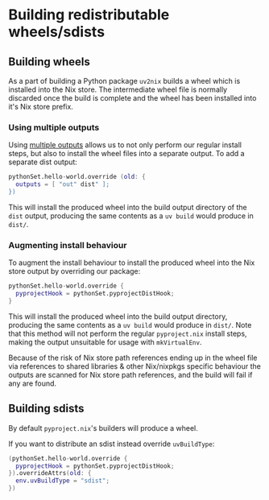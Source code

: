 # Building redistributable wheels/sdists

## Building wheels

As a part of building a Python package `uv2nix` builds a wheel which is installed into the Nix store.
The intermediate wheel file is normally discarded once the build is complete and the wheel has been installed into it's Nix store prefix.

### Using multiple outputs

Using [multiple outputs](https://nixos.org/manual/nixpkgs/stable/#chap-multiple-output) allows us to not only perform our regular install steps, but also to install the wheel files into a separate output.
To add a separate dist output:
```nix
pythonSet.hello-world.override (old: {
  outputs = [ "out" dist" ];
})
```
This will install the produced wheel into the build output directory of the `dist` output, producing the same contents as a `uv build` would produce in `dist/`.

### Augmenting install behaviour

To augment the install behaviour to install the produced wheel into the Nix store output by overriding our package:
``` nix
pythonSet.hello-world.override {
  pyprojectHook = pythonSet.pyprojectDistHook;
}
```
This will install the produced wheel into the build output directory, producing the same contents as a `uv build` would produce in `dist/`.
Note that this method will not perform the regular `pyproject.nix` install steps, making the output unsuitable for usage with `mkVirtualEnv`.

<div class="warning">
Because of the risk of Nix store path references ending up in the wheel file via references to shared libraries & other Nix/nixpkgs specific behaviour the outputs are scanned for Nix store path references, and the build will fail if any are found.
</div>

## Building sdists

By default `pyproject.nix`'s builders will produce a wheel.

If you want to distribute an sdist instead override `uvBuildType`:
``` nix
(pythonSet.hello-world.override {
  pyprojectHook = pythonSet.pyprojectDistHook;
}).overrideAttrs(old: {
  env.uvBuildType = "sdist";
})
```
